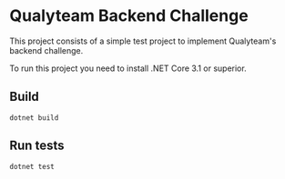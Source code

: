 # Qualyteam Backend Challenge

This project consists of a simple test project to implement Qualyteam's backend challenge.

To run this project you need to install .NET Core 3.1 or superior.

## Build

```
dotnet build
```

## Run tests
```
dotnet test
```